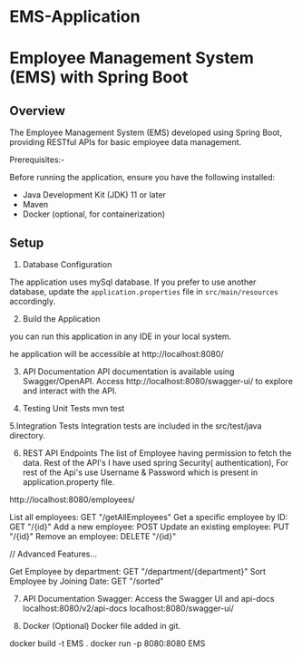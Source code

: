 # EMS-Application
# Employee Management System (EMS) with Spring Boot

## Overview

The Employee Management System (EMS) developed using Spring Boot, providing RESTful APIs for basic employee data management.

 Prerequisites:-

Before running the application, ensure you have the following installed:

- Java Development Kit (JDK) 11 or later
- Maven
- Docker (optional, for containerization)

## Setup

1. Database Configuration

The application uses mySql database. If you prefer to use another database, update the `application.properties` file in `src/main/resources` accordingly.

2. Build the Application

you can run this application in any IDE in your local system.

he application will be accessible at http://localhost:8080/


3. API Documentation
API documentation is available using Swagger/OpenAPI. 
Access http://localhost:8080/swagger-ui/ to explore and interact with the API.

4. Testing
Unit Tests
	mvn test

5.Integration Tests
Integration tests are included in the src/test/java directory.

6. REST API Endpoints
The list of Employee having permission to fetch the data. Rest of the API's I have used spring Security( authentication), For rest of the Api's use Username & Password which is present in application.property file.

http://localhost:8080/employees/

List all employees: GET "/getAllEmployees"
Get a specific employee by ID: GET "/{id}"
Add a new employee: POST 
Update an existing employee: PUT "/{id}"
Remove an employee: DELETE "/{id}"

//  Advanced Features...

Get Employee by department: GET "/department/{department}"
Sort Employee by Joining Date: GET "/sorted"

7. API Documentation
Swagger: Access the Swagger UI and api-docs
localhost:8080/v2/api-docs
localhost:8080/swagger-ui/

8. Docker (Optional)
Docker file added in git.

docker build -t EMS .
docker run -p 8080:8080 EMS


